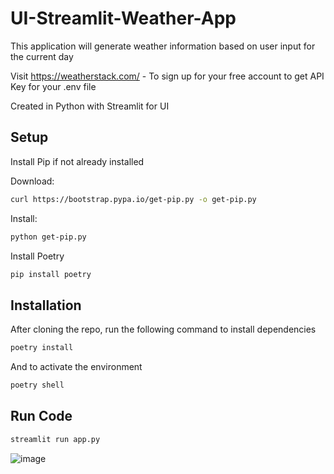 # UI-Streamlit-Weather-App
This application will generate weather information based on user input for the current day

Visit https://weatherstack.com/ - To sign up for your free account to get API Key for your .env file

Created in Python with Streamlit for UI

## Setup
Install Pip if not already installed

Download:
```bash
curl https://bootstrap.pypa.io/get-pip.py -o get-pip.py
```
Install:
```bash
python get-pip.py
```

Install Poetry
```bash
pip install poetry
```

## Installation

After cloning the repo, run the following command to install dependencies
```bash
poetry install
```
And to activate the environment 
```bash
poetry shell
```

## Run Code
```bash
streamlit run app.py
```

![image](https://user-images.githubusercontent.com/65833998/216800345-96ea4672-8756-4412-a20b-063f26445a04.png)
